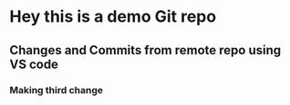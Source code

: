 # Hey this is a demo Git repo

## Changes and Commits from remote repo using VS code

### Making third change